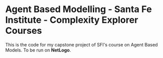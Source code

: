 # Agent Based Modelling - Santa Fe Institute - Complexity Explorer Courses

This is the code for my capstone project of SFI's course on Agent Based Models. To be run on **NetLogo**.